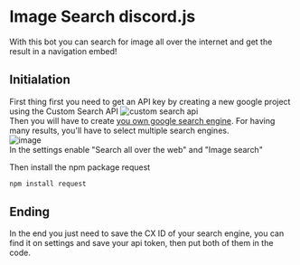 # Image Search discord.js
With this bot you can search for image all over the internet and get the result in a navigation embed!

## Initialation 
First thing first you need to get an API key by creating a new google project using the Custom Search API
![custom search api](https://i.imgur.com/bx1Iczo.png)  
Then you will have to create [you own google search engine](https://cse.google.com/cse/all). For having many results, you'll have to select multiple search engines.  
![image](https://i.imgur.com/aD1YhwJ.png)  
In the settings enable "Search all over the web" and "Image search"  

Then install the npm package request
```bash
npm install request
```

## Ending
In the end you just need to save the CX ID of your search engine, you can find it on settings and save your api token, then put both of them in the code.
